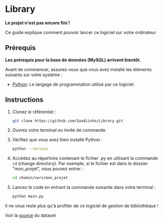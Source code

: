 # Library

**Le projet n'est pas encore fini !**

Ce guide explique comment pouvoir lancer ce logiciel sur votre ordinateur

## Prérequis

**Les prérequis pour la base de données (MySQL) arrivent bientôt.**

Avant de commencer, assurez-vous que vous avez installé les éléments suivants sur votre système :

- [Python](https://www.python.org/downloads/): Le langage de programmation utilisé par ce logiciel.

## Instructions

1. Clonez le référentiel :

   ```bash
   git clone https://github.com/Saadiinho/Library.git

2. Ouvrez votre terminal ou invite de commande.
  
3. Vérifiez que vous avez bien installé Python :

   ```bash
   python --version

4. Accédez au répertoire contenant le fichier .py en utilisant la commande `cd` (change directory). Par exemple, si le fichier est dans le dossier "mon_projet", vous pouvez entrer :

   ```bash
   cd chemin/vers/mon_projet

5. Lancez le code en entrant la commande suivante dans votre terminal :

   ```bash
   python main.py

Il ne vous reste plus qu'à profiter de ce logiciel de gestion de bibliothèque !


Voir la [source](https://www.kaggle.com/datasets/abecklas/fifa-world-cup) du dataset
